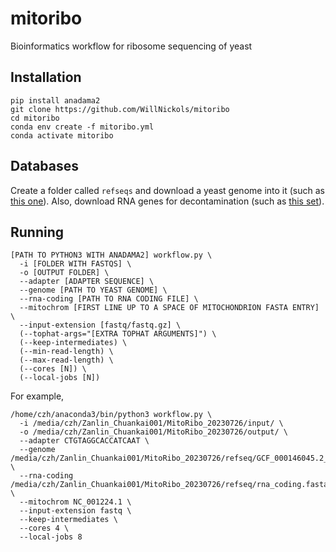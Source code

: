 # mitoribo
Bioinformatics workflow for ribosome sequencing of yeast

## Installation
```
pip install anadama2
git clone https://github.com/WillNickols/mitoribo
cd mitoribo
conda env create -f mitoribo.yml
conda activate mitoribo
```

## Databases
Create a folder called `refseqs` and download a yeast genome into it (such as [this one](https://www.ncbi.nlm.nih.gov/datasets/genome/GCF_000146045.2/)). Also, download RNA genes for decontamination (such as [this set](http://sgd-archive.yeastgenome.org/sequence/S288C_reference/rna/)).

## Running
```
[PATH TO PYTHON3 WITH ANADAMA2] workflow.py \
  -i [FOLDER WITH FASTQS] \
  -o [OUTPUT FOLDER] \
  --adapter [ADAPTER SEQUENCE] \
  --genome [PATH TO YEAST GENOME] \
  --rna-coding [PATH TO RNA CODING FILE] \
  --mitochrom [FIRST LINE UP TO A SPACE OF MITOCHONDRION FASTA ENTRY] \
  --input-extension [fastq/fastq.gz] \
  (--tophat-args="[EXTRA TOPHAT ARGUMENTS]") \
  (--keep-intermediates) \
  (--min-read-length) \
  (--max-read-length) \
  (--cores [N]) \
  (--local-jobs [N])
```

For example,
```
/home/czh/anaconda3/bin/python3 workflow.py \
  -i /media/czh/Zanlin_Chuankai001/MitoRibo_20230726/input/ \
  -o /media/czh/Zanlin_Chuankai001/MitoRibo_20230726/output/ \
  --adapter CTGTAGGCACCATCAAT \
  --genome /media/czh/Zanlin_Chuankai001/MitoRibo_20230726/refseq/GCF_000146045.2_R64_genomic.fna \
  --rna-coding /media/czh/Zanlin_Chuankai001/MitoRibo_20230726/refseq/rna_coding.fasta \
  --mitochrom NC_001224.1 \
  --input-extension fastq \
  --keep-intermediates \
  --cores 4 \
  --local-jobs 8
```
